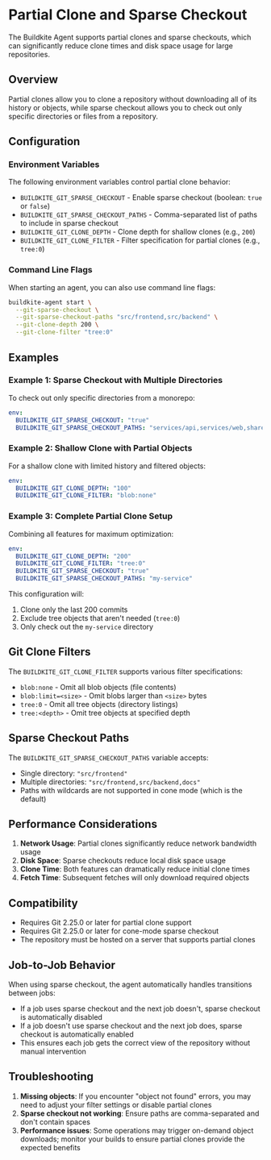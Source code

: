 # Partial Clone and Sparse Checkout

The Buildkite Agent supports partial clones and sparse checkouts, which can significantly reduce clone times and disk space usage for large repositories.

## Overview

Partial clones allow you to clone a repository without downloading all of its history or objects, while sparse checkout allows you to check out only specific directories or files from a repository.

## Configuration

### Environment Variables

The following environment variables control partial clone behavior:

- `BUILDKITE_GIT_SPARSE_CHECKOUT` - Enable sparse checkout (boolean: `true` or `false`)
- `BUILDKITE_GIT_SPARSE_CHECKOUT_PATHS` - Comma-separated list of paths to include in sparse checkout
- `BUILDKITE_GIT_CLONE_DEPTH` - Clone depth for shallow clones (e.g., `200`)
- `BUILDKITE_GIT_CLONE_FILTER` - Filter specification for partial clones (e.g., `tree:0`)

### Command Line Flags

When starting an agent, you can also use command line flags:

```bash
buildkite-agent start \
  --git-sparse-checkout \
  --git-sparse-checkout-paths "src/frontend,src/backend" \
  --git-clone-depth 200 \
  --git-clone-filter "tree:0"
```

## Examples

### Example 1: Sparse Checkout with Multiple Directories

To check out only specific directories from a monorepo:

```yaml
env:
  BUILDKITE_GIT_SPARSE_CHECKOUT: "true"
  BUILDKITE_GIT_SPARSE_CHECKOUT_PATHS: "services/api,services/web,shared/utils"
```

### Example 2: Shallow Clone with Partial Objects

For a shallow clone with limited history and filtered objects:

```yaml
env:
  BUILDKITE_GIT_CLONE_DEPTH: "100"
  BUILDKITE_GIT_CLONE_FILTER: "blob:none"
```

### Example 3: Complete Partial Clone Setup

Combining all features for maximum optimization:

```yaml
env:
  BUILDKITE_GIT_CLONE_DEPTH: "200"
  BUILDKITE_GIT_CLONE_FILTER: "tree:0"
  BUILDKITE_GIT_SPARSE_CHECKOUT: "true"
  BUILDKITE_GIT_SPARSE_CHECKOUT_PATHS: "my-service"
```

This configuration will:
1. Clone only the last 200 commits
2. Exclude tree objects that aren't needed (`tree:0`)
3. Only check out the `my-service` directory

## Git Clone Filters

The `BUILDKITE_GIT_CLONE_FILTER` supports various filter specifications:

- `blob:none` - Omit all blob objects (file contents)
- `blob:limit=<size>` - Omit blobs larger than `<size>` bytes
- `tree:0` - Omit all tree objects (directory listings)
- `tree:<depth>` - Omit tree objects at specified depth

## Sparse Checkout Paths

The `BUILDKITE_GIT_SPARSE_CHECKOUT_PATHS` variable accepts:
- Single directory: `"src/frontend"`
- Multiple directories: `"src/frontend,src/backend,docs"`
- Paths with wildcards are not supported in cone mode (which is the default)

## Performance Considerations

1. **Network Usage**: Partial clones significantly reduce network bandwidth usage
2. **Disk Space**: Sparse checkouts reduce local disk space usage
3. **Clone Time**: Both features can dramatically reduce initial clone times
4. **Fetch Time**: Subsequent fetches will only download required objects

## Compatibility

- Requires Git 2.25.0 or later for partial clone support
- Requires Git 2.25.0 or later for cone-mode sparse checkout
- The repository must be hosted on a server that supports partial clones

## Job-to-Job Behavior

When using sparse checkout, the agent automatically handles transitions between jobs:

- If a job uses sparse checkout and the next job doesn't, sparse checkout is automatically disabled
- If a job doesn't use sparse checkout and the next job does, sparse checkout is automatically enabled
- This ensures each job gets the correct view of the repository without manual intervention

## Troubleshooting

1. **Missing objects**: If you encounter "object not found" errors, you may need to adjust your filter settings or disable partial clones
2. **Sparse checkout not working**: Ensure paths are comma-separated and don't contain spaces
3. **Performance issues**: Some operations may trigger on-demand object downloads; monitor your builds to ensure partial clones provide the expected benefits